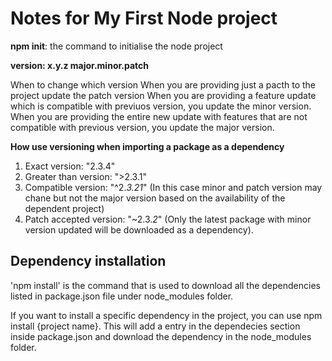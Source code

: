 # Notes for My First Node project


**npm init**: the command to initialise the node project

**version: x.y.z major.minor.patch**

When to change which version
When you are providing just a pacth to the project update the patch version
When you are providing a feature update which is compatible with previuos version, you update the minor version.
When you are providing the entire new update with features that are not compatible with previous version, you update the major version. 

**How use versioning when importing a package as a dependency**
1. Exact version: "2.3.4"
2. Greater than version: ">2.3.1"
3. Compatible version: "^2.*3.21*" (In this case minor and patch version may chane but not the major version based on the availability of the dependent project)
4. Patch accepted version: "~2.3.*2*" (Only the latest package with minor version updated will be downloaded as a dependency).


## Dependency installation
'npm install' is the command that is used to download all the dependencies listed in package.json file under node_modules folder. 

If you want to install a specific dependency in the project, you can use npm install {project name}. This will add a entry in the dependecies section inside package.json and download the dependency in the node_modules folder.
